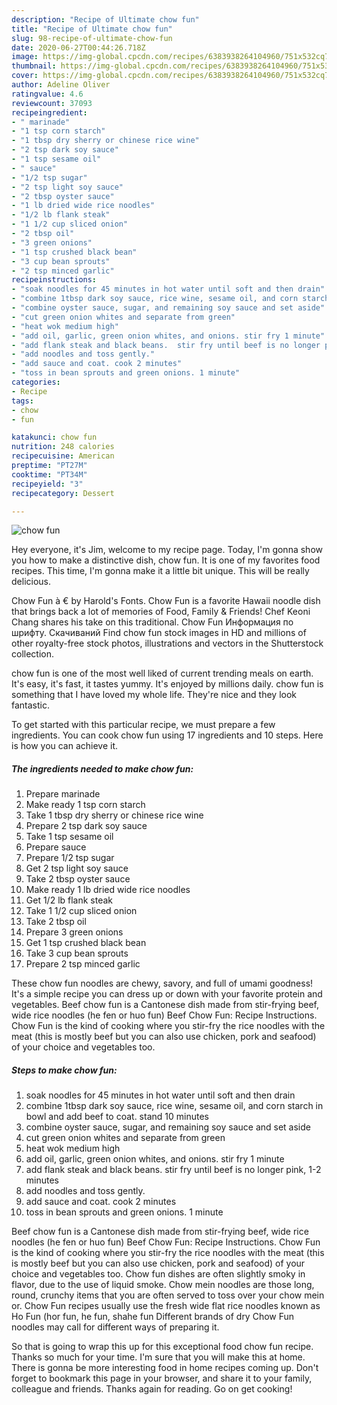 ```yaml
---
description: "Recipe of Ultimate chow fun"
title: "Recipe of Ultimate chow fun"
slug: 98-recipe-of-ultimate-chow-fun
date: 2020-06-27T00:44:26.718Z
image: https://img-global.cpcdn.com/recipes/6383938264104960/751x532cq70/chow-fun-recipe-main-photo.jpg
thumbnail: https://img-global.cpcdn.com/recipes/6383938264104960/751x532cq70/chow-fun-recipe-main-photo.jpg
cover: https://img-global.cpcdn.com/recipes/6383938264104960/751x532cq70/chow-fun-recipe-main-photo.jpg
author: Adeline Oliver
ratingvalue: 4.6
reviewcount: 37093
recipeingredient:
- " marinade"
- "1 tsp corn starch"
- "1 tbsp dry sherry or chinese rice wine"
- "2 tsp dark soy sauce"
- "1 tsp sesame oil"
- " sauce"
- "1/2 tsp sugar"
- "2 tsp light soy sauce"
- "2 tbsp oyster sauce"
- "1 lb dried wide rice noodles"
- "1/2 lb flank steak"
- "1 1/2 cup sliced onion"
- "2 tbsp oil"
- "3 green onions"
- "1 tsp crushed black bean"
- "3 cup bean sprouts"
- "2 tsp minced garlic"
recipeinstructions:
- "soak noodles for 45 minutes in hot water until soft and then drain"
- "combine 1tbsp dark soy sauce, rice wine, sesame oil, and corn starch in bowl and add beef to coat. stand 10 minutes"
- "combine oyster sauce, sugar, and remaining soy sauce and set aside"
- "cut green onion whites and separate from green"
- "heat wok medium high"
- "add oil, garlic, green onion whites, and onions. stir fry 1 minute"
- "add flank steak and black beans.  stir fry until beef is no longer pink, 1-2 minutes"
- "add noodles and toss gently."
- "add sauce and coat. cook 2 minutes"
- "toss in bean sprouts and green onions. 1 minute"
categories:
- Recipe
tags:
- chow
- fun

katakunci: chow fun 
nutrition: 248 calories
recipecuisine: American
preptime: "PT27M"
cooktime: "PT34M"
recipeyield: "3"
recipecategory: Dessert

---
```



![chow fun](https://img-global.cpcdn.com/recipes/6383938264104960/751x532cq70/chow-fun-recipe-main-photo.jpg)

Hey everyone, it's Jim, welcome to my recipe page. Today, I'm gonna show you how to make a distinctive dish, chow fun. It is one of my favorites food recipes. This time, I'm gonna make it a little bit unique. This will be really delicious.

Chow Fun à € by Harold&#39;s Fonts. Chow Fun is a favorite Hawaii noodle dish that brings back a lot of memories of Food, Family &amp; Friends! Chef Keoni Chang shares his take on this traditional. Chow Fun Информация по шрифту. Скачиваний Find chow fun stock images in HD and millions of other royalty-free stock photos, illustrations and vectors in the Shutterstock collection.

chow fun is one of the most well liked of current trending meals on earth. It's easy, it's fast, it tastes yummy. It's enjoyed by millions daily. chow fun is something that I have loved my whole life. They're nice and they look fantastic.


To get started with this particular recipe, we must prepare a few ingredients. You can cook chow fun using 17 ingredients and 10 steps. Here is how you can achieve it.

<!--inarticleads1-->

##### The ingredients needed to make chow fun:

1. Prepare  marinade
1. Make ready 1 tsp corn starch
1. Take 1 tbsp dry sherry or chinese rice wine
1. Prepare 2 tsp dark soy sauce
1. Take 1 tsp sesame oil
1. Prepare  sauce
1. Prepare 1/2 tsp sugar
1. Get 2 tsp light soy sauce
1. Take 2 tbsp oyster sauce
1. Make ready 1 lb dried wide rice noodles
1. Get 1/2 lb flank steak
1. Take 1 1/2 cup sliced onion
1. Take 2 tbsp oil
1. Prepare 3 green onions
1. Get 1 tsp crushed black bean
1. Take 3 cup bean sprouts
1. Prepare 2 tsp minced garlic


These chow fun noodles are chewy, savory, and full of umami goodness! It&#39;s a simple recipe you can dress up or down with your favorite protein and vegetables. Beef chow fun is a Cantonese dish made from stir-frying beef, wide rice noodles (he fen or huo fun) Beef Chow Fun: Recipe Instructions. Chow Fun is the kind of cooking where you stir-fry the rice noodles with the meat (this is mostly beef but you can also use chicken, pork and seafood) of your choice and vegetables too. 

<!--inarticleads2-->

##### Steps to make chow fun:

1. soak noodles for 45 minutes in hot water until soft and then drain
1. combine 1tbsp dark soy sauce, rice wine, sesame oil, and corn starch in bowl and add beef to coat. stand 10 minutes
1. combine oyster sauce, sugar, and remaining soy sauce and set aside
1. cut green onion whites and separate from green
1. heat wok medium high
1. add oil, garlic, green onion whites, and onions. stir fry 1 minute
1. add flank steak and black beans.  stir fry until beef is no longer pink, 1-2 minutes
1. add noodles and toss gently.
1. add sauce and coat. cook 2 minutes
1. toss in bean sprouts and green onions. 1 minute


Beef chow fun is a Cantonese dish made from stir-frying beef, wide rice noodles (he fen or huo fun) Beef Chow Fun: Recipe Instructions. Chow Fun is the kind of cooking where you stir-fry the rice noodles with the meat (this is mostly beef but you can also use chicken, pork and seafood) of your choice and vegetables too. Chow fun dishes are often slightly smoky in flavor, due to the use of liquid smoke. Chow mein noodles are those long, round, crunchy items that you are often served to toss over your chow mein or. Chow Fun recipes usually use the fresh wide flat rice noodles known as Ho Fun (hor fun, he fun, shahe fun Different brands of dry Chow Fun noodles may call for different ways of preparing it. 

So that is going to wrap this up for this exceptional food chow fun recipe. Thanks so much for your time. I'm sure that you will make this at home. There is gonna be more interesting food in home recipes coming up. Don't forget to bookmark this page in your browser, and share it to your family, colleague and friends. Thanks again for reading. Go on get cooking!
